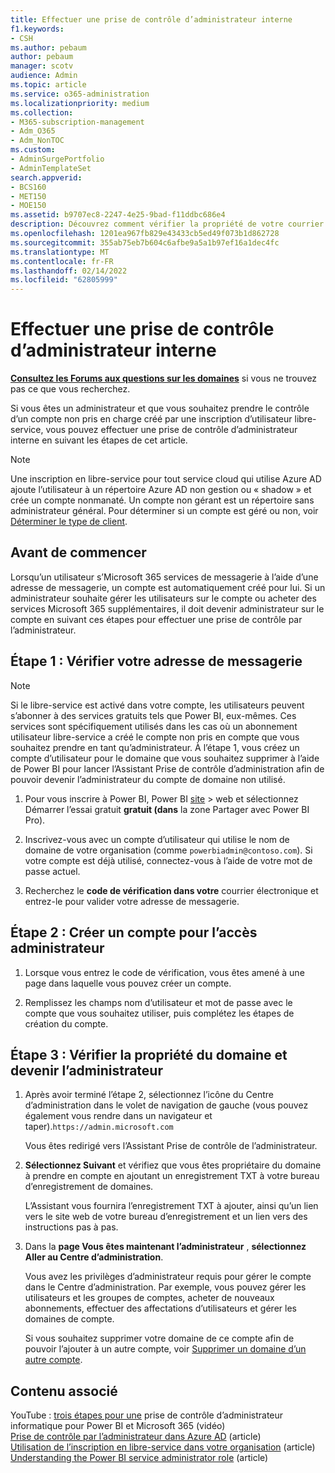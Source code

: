 ```yaml
---
title: Effectuer une prise de contrôle d’administrateur interne
f1.keywords:
- CSH
ms.author: pebaum
author: pebaum
manager: scotv
audience: Admin
ms.topic: article
ms.service: o365-administration
ms.localizationpriority: medium
ms.collection:
- M365-subscription-management
- Adm_O365
- Adm_NonTOC
ms.custom:
- AdminSurgePortfolio
- AdminTemplateSet
search.appverid:
- BCS160
- MET150
- MOE150
ms.assetid: b9707ec8-2247-4e25-9bad-f11ddbc686e4
description: Découvrez comment vérifier la propriété de votre courrier électronique et de votre domaine pour prendre le contrôle d’un compte non pris en charge créé par une inscription d’utilisateur en libre-service dans Microsoft 365.
ms.openlocfilehash: 1201ea967fb829e43433cb5ed49f073b1d862728
ms.sourcegitcommit: 355ab75eb7b604c6afbe9a5a1b97ef16a1dec4fc
ms.translationtype: MT
ms.contentlocale: fr-FR
ms.lasthandoff: 02/14/2022
ms.locfileid: "62805999"
---
```

# <a name="perform-an-internal-admin-takeover"></a>Effectuer une prise de contrôle d’administrateur interne

 **[Consultez les Forums aux questions sur les domaines](../setup/domains-faq.yml)** si vous ne trouvez pas ce que vous recherchez.

Si vous êtes un administrateur et que vous souhaitez prendre le contrôle d’un compte non pris en charge créé par une inscription d’utilisateur libre-service, vous pouvez effectuer une prise de contrôle d’administrateur interne en suivant les étapes de cet article.

> [!NOTE]
> Une inscription en libre-service pour tout service cloud qui utilise Azure AD ajoute l’utilisateur à un répertoire Azure AD non gestion ou « shadow » et crée un compte nonmanaté. Un compte non gérant est un répertoire sans administrateur général. Pour déterminer si un compte est géré ou non, voir [Déterminer le type de client](/power-platform/admin/powerapps-gdpr-dsr-guide-systemlogs#determining-tenant-type). 
  
## <a name="before-you-begin"></a>Avant de commencer

Lorsqu’un utilisateur s’Microsoft 365 services de messagerie à l’aide d’une adresse de messagerie, un compte est automatiquement créé pour lui. Si un administrateur souhaite gérer les utilisateurs sur le compte ou acheter des services Microsoft 365 supplémentaires, il doit devenir administrateur sur le compte en suivant ces étapes pour effectuer une prise de contrôle par l’administrateur.

## <a name="step-1-verify-your-email-address"></a>Étape 1 : Vérifier votre adresse de messagerie

> [!NOTE]
> Si le libre-service est activé dans votre compte, les utilisateurs peuvent s’abonner à des services gratuits tels que Power BI, eux-mêmes. Ces services sont spécifiquement utilisés dans les cas où un abonnement utilisateur libre-service a créé le compte non pris en compte que vous souhaitez prendre en tant qu’administrateur. À l’étape 1, vous créez un compte d’utilisateur pour le domaine que vous souhaitez supprimer à l’aide de Power BI pour lancer l’Assistant Prise de contrôle d’administration afin de pouvoir devenir l’administrateur du compte de domaine non utilisé.

1. Pour vous inscrire à Power BI, Power BI [site](https://powerbi.com)  >  web et sélectionnez Démarrer l’essai gratuit **gratuit (dans** la zone Partager avec Power BI Pro). 

2. Inscrivez-vous avec un compte d’utilisateur qui utilise le nom de domaine de votre organisation (comme `powerbiadmin@contoso.com`). Si votre compte est déjà utilisé, connectez-vous à l’aide de votre mot de passe actuel.

3. Recherchez le **code de vérification dans votre** courrier électronique et entrez-le pour valider votre adresse de messagerie.

## <a name="step-2-create-a-new-account-for-admin-access"></a>Étape 2 : Créer un compte pour l’accès administrateur

1. Lorsque vous entrez le code de vérification, vous êtes amené à une page dans laquelle vous pouvez créer un compte.

2. Remplissez les champs nom d’utilisateur et mot de passe avec le compte que vous souhaitez utiliser, puis complétez les étapes de création du compte.

## <a name="step-3-verify-domain-ownership-and-become-the-admin"></a>Étape 3 : Vérifier la propriété du domaine et devenir l’administrateur

1. Après avoir terminé l’étape 2, sélectionnez l’icône du Centre d’administration dans le volet de navigation de gauche (vous pouvez également vous rendre dans un navigateur et taper).`https://admin.microsoft.com`

    Vous êtes redirigé vers l’Assistant Prise de contrôle de l’administrateur.

2. **Sélectionnez Suivant** et vérifiez que vous êtes propriétaire du domaine à prendre en compte en ajoutant un enregistrement TXT à votre bureau d’enregistrement de domaines.

    L’Assistant vous fournira l’enregistrement TXT à ajouter, ainsi qu’un lien vers le site web de votre bureau d’enregistrement et un lien vers des instructions pas à pas.

3. Dans la **page Vous êtes maintenant l’administrateur** , **sélectionnez Aller au Centre d’administration**.

    Vous avez les privilèges d’administrateur requis pour gérer le compte dans le Centre d’administration. Par exemple, vous pouvez gérer les utilisateurs et les groupes de comptes, acheter de nouveaux abonnements, effectuer des affectations d’utilisateurs et gérer les domaines de compte.

    Si vous souhaitez supprimer votre domaine de ce compte afin de pouvoir l’ajouter à un autre compte, voir [Supprimer un domaine d’un autre compte](remove-a-domain-from-another-account.md).
  
## <a name="related-content"></a>Contenu associé

YouTube : [trois étapes pour une](https://www.youtube.com/watch?v=xt5EsrQBZZk) prise de contrôle d’administrateur informatique pour Power BI et Microsoft 365 (vidéo)\
[Prise de contrôle par l’administrateur dans Azure AD](/azure/active-directory/users-groups-roles/domains-admin-takeover) (article)\
[Utilisation de l’inscription en libre-service dans votre organisation](self-service-sign-up.md) (article)\
[Understanding the Power BI service administrator role](/power-bi/service-admin-role) (article)